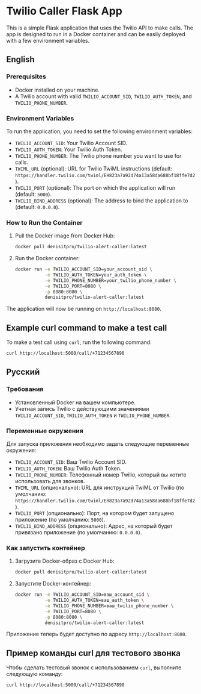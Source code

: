 # Twilio Caller Flask App

This is a simple Flask application that uses the Twilio API to make calls. The app is designed to run in a Docker container and can be easily deployed with a few environment variables.

## English

### Prerequisites
- Docker installed on your machine.
- A Twilio account with valid `TWILIO_ACCOUNT_SID`, `TWILIO_AUTH_TOKEN`, and `TWILIO_PHONE_NUMBER`.

### Environment Variables
To run the application, you need to set the following environment variables:

- `TWILIO_ACCOUNT_SID`: Your Twilio Account SID.
- `TWILIO_AUTH_TOKEN`: Your Twilio Auth Token.
- `TWILIO_PHONE_NUMBER`: The Twilio phone number you want to use for calls.
- `TWIML_URL` (optional): URL for Twilio TwiML instructions (default: `https://handler.twilio.com/twiml/EH823a7a92d74a13a58da688bf18ffe7d2`).
- `TWILIO_PORT` (optional): The port on which the application will run (default: `5000`).
- `TWILIO_BIND_ADDRESS` (optional): The address to bind the application to (default: `0.0.0.0`).

### How to Run the Container

1. Pull the Docker image from Docker Hub:
    ```bash
    docker pull denisitpro/twilio-alert-caller:latest
    ```

2. Run the Docker container:
    ```bash
    docker run -e TWILIO_ACCOUNT_SID=your_account_sid \
               -e TWILIO_AUTH_TOKEN=your_auth_token \
               -e TWILIO_PHONE_NUMBER=your_twilio_phone_number \
               -e TWILIO_PORT=8080 \
               -p 8080:8080 \
               denisitpro/twilio-alert-caller:latest
    ```

The application will now be running on `http://localhost:8080`.

## Example curl command to make a test call

To make a test call using `curl`, run the following command:

```bash
curl http://localhost:5000/call/+71234567890
```

## Русский 

### Требования
- Установленный Docker на вашем компьютере.
- Учетная запись Twilio с действующими значениями `TWILIO_ACCOUNT_SID`, `TWILIO_AUTH_TOKEN` и `TWILIO_PHONE_NUMBER`.

### Переменные окружения
Для запуска приложения необходимо задать следующие переменные окружения:

- `TWILIO_ACCOUNT_SID`: Ваш Twilio Account SID.
- `TWILIO_AUTH_TOKEN`: Ваш Twilio Auth Token.
- `TWILIO_PHONE_NUMBER`: Телефонный номер Twilio, который вы хотите использовать для звонков.
- `TWIML_URL` (опционально): URL для инструкций TwiML от Twilio (по умолчанию: `https://handler.twilio.com/twiml/EH823a7a92d74a13a58da688bf18ffe7d2`).
- `TWILIO_PORT` (опционально): Порт, на котором будет запущено приложение (по умолчанию: `5000`).
- `TWILIO_BIND_ADDRESS` (опционально): Адрес, на который будет привязано приложение (по умолчанию: `0.0.0.0`).

### Как запустить контейнер

1. Загрузите Docker-образ с Docker Hub:
    ```bash
    docker pull denisitpro/twilio-alert-caller:latest
    ```

2. Запустите Docker-контейнер:
    ```bash
    docker run -e TWILIO_ACCOUNT_SID=ваш_account_sid \
               -e TWILIO_AUTH_TOKEN=ваш_auth_token \
               -e TWILIO_PHONE_NUMBER=ваш_twilio_phone_number \
               -e TWILIO_PORT=8080 \
               -p 8080:8080 \
               denisitpro/twilio-alert-caller:latest
    ```

Приложение теперь будет доступно по адресу `http://localhost:8080`.

## Пример команды curl для тестового звонка

Чтобы сделать тестовый звонок с использованием `curl`, выполните следующую команду:

```bash
curl http://localhost:5000/call/+71234567890
```